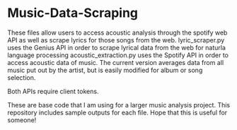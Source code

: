 # Music-Data-Scraping
These files allow users to access acoustic analysis through the spotify web API as well as scrape lyrics for those songs from the web.
lyric_scraper.py uses the Genius API in order to scrape lyrical data from the web for naturla language processing
acoustic_extraction.py uses the Spotify API in order to access acoustic data of music. The current version averages data from all music put out by the artist,
but is easily modified for album or song selection.

Both APIs require client tokens.

These are base code that I am using for a larger music analysis project. This repository includes sample outputs for each file. Hope that this is useful for someone!
